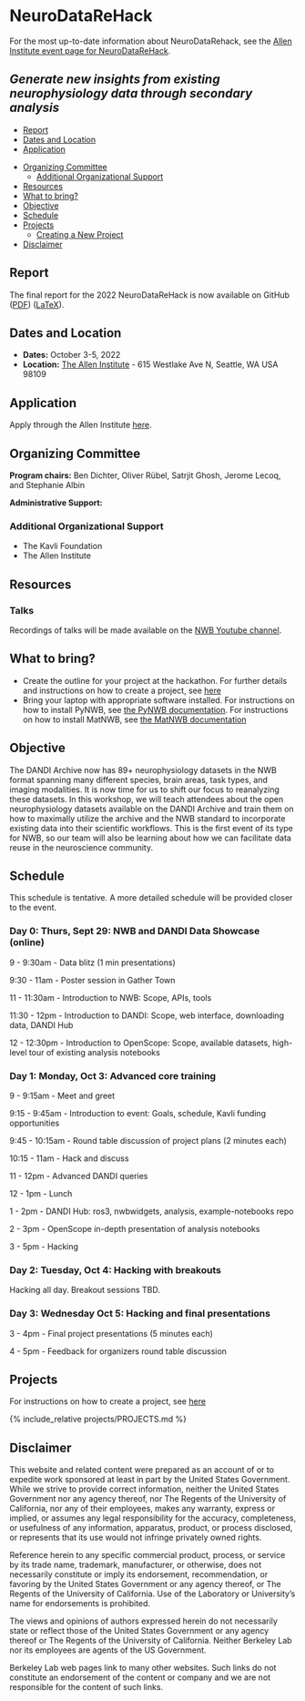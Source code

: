 # NeuroDataReHack

For the most up-to-date information about NeuroDataRehack, see the [Allen Institute event page for NeuroDataReHack](https://alleninstitute.org/what-we-do/brain-science/events-training/2022-neurodatarehack-hackathon/).

## *Generate new insights from existing neurophysiology data through secondary analysis*

  * [Report](#report)
  * [Dates and Location](#dates-and-location)
  * [Application](#application)
<!-- * [Logistics](#logistics) -->
  * [Organizing Committee](#organizing-committee)
    * [Additional Organizational Support](#additional-organizational-support)
  * [Resources](#resources)
  * [What to bring?](#what-to-bring)
  * [Objective](#objective)
  * [Schedule](#schedule)
  * [Projects](#projects)
     * [Creating a New Project](projects/README.md)
  * [Disclaimer](#disclaimer)

## Report

The final report for the 2022 NeuroDataReHack is now available on GitHub ([PDF](report/Report_Neurodata_Rehack_v2.pdf)) ([LaTeX](report/Report_Neurodata_Rehack_source_v2.zip)).

## Dates and Location

- **Dates:** October 3-5, 2022
- **Location:** [The Allen Institute](https://alleninstitute.org/) - 615 Westlake Ave N, Seattle, WA USA 98109

## Application

Apply through the Allen Institute [here](https://alleninstitute.org/what-we-do/brain-science/events-training/2022-neurodatarehack-hackathon/).

<!--
## Logistics

**Housing:**

**Travel:**

-->

## Organizing Committee

**Program chairs:** Ben Dichter, Oliver Rübel, Satrjit Ghosh, Jerome Lecoq, and Stephanie Albin

**Administrative Support:**

### Additional Organizational Support

- The Kavli Foundation
- The Allen Institute

## Resources

### Talks

Recordings of talks will be made available on the [NWB Youtube channel](https://www.youtube.com/channel/UCfD_mU-EFz135a9TpNFJP5A).

## What to bring?

* Create the outline for your project at the hackathon. For further details and instructions on how to create a project, see [here](projects/README.md)
* Bring your laptop with appropriate software installed. For instructions on how to install PyNWB, see [the PyNWB documentation](http://pynwb.readthedocs.io/en/latest/getting_started.html#installation). For instructions on how to install MatNWB, see [the MatNWB documentation](https://github.com/NeurodataWithoutBorders/matnwb/blob/master/README.md)

## Objective

The DANDI Archive now has 89+ neurophysiology datasets in the NWB format spanning many different species, brain
areas, task types, and imaging modalities. It is now time for us to shift our focus to reanalyzing these datasets.
In this workshop, we will teach attendees about the open neurophysiology datasets available on the DANDI Archive and
train them on how to maximally utilize the archive and the NWB standard to incorporate existing data into their
scientific workflows. This is the first event of its type for NWB, so our team will also be learning
about how we can facilitate data reuse in the neuroscience community.

## Schedule

This schedule is tentative. A more detailed schedule will be provided closer to the event.

### Day 0: Thurs, Sept 29: NWB and DANDI Data Showcase (online)

9 - 9:30am - Data blitz (1 min presentations)

9:30 - 11am - Poster session in Gather Town

11 - 11:30am - Introduction to NWB: Scope, APIs, tools

11:30 - 12pm - Introduction to DANDI: Scope, web interface, downloading data, DANDI Hub

12 - 12:30pm - Introduction to OpenScope: Scope, available datasets, high-level tour of existing analysis notebooks

### Day 1: Monday, Oct 3: Advanced core training

9 - 9:15am - Meet and greet

9:15 - 9:45am - Introduction to event: Goals, schedule, Kavli funding opportunities

9:45 - 10:15am - Round table discussion of project plans (2 minutes each)

10:15 - 11am - Hack and discuss

11 - 12pm - Advanced DANDI queries

12 - 1pm - Lunch

1 - 2pm - DANDI Hub: ros3, nwbwidgets, analysis, example-notebooks repo

2 - 3pm - OpenScope in-depth presentation of analysis notebooks

3 - 5pm - Hacking


### Day 2: Tuesday, Oct 4: Hacking with breakouts

Hacking all day. Breakout sessions TBD.


### Day 3: Wednesday Oct 5: Hacking and final presentations

3 - 4pm - Final project presentations (5 minutes each)

4 - 5pm - Feedback for organizers round table discussion


## Projects

<a name="ProjectsList"/>

For instructions on how to create a project, see [here](projects/README.md)

{% include_relative projects/PROJECTS.md %}

## Disclaimer

This website and related content were prepared as an account of or to expedite work sponsored at least in part by the United States Government. While we strive to provide correct information, neither the United States Government nor any agency thereof, nor The Regents of the University of California, nor any of their employees, makes any warranty, express or implied, or assumes any legal responsibility for the accuracy, completeness, or usefulness of any information, apparatus, product, or process disclosed, or represents that its use would not infringe privately owned rights.

Reference herein to any specific commercial product, process, or service by its trade name, trademark, manufacturer, or otherwise, does not necessarily constitute or imply its endorsement, recommendation, or favoring by the United States Government or any agency thereof, or The Regents of the University of California.  Use of the Laboratory or University’s name for endorsements is prohibited.

The views and opinions of authors expressed herein do not necessarily state or reflect those of the United States Government or any agency thereof or The Regents of the University of California.  Neither Berkeley Lab nor its employees are agents of the US Government.

Berkeley Lab web pages link to many other websites.  Such links do not constitute an endorsement of the content or company and we are not responsible for the content of such links.
